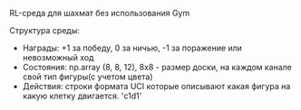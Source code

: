 
RL-среда для шахмат без использования Gym

Структура среды:
- Награды: +1 за победу, 0 за ничью, -1 за поражение или невозможный ход
- Состояния: np.array (8, 8, 12), 8x8 - размер доски, на каждом канале свой тип фигуры(с учетом цвета)
- Действия: строки формата UCI которые описывают какая фигура на какую клетку двигается. 'c1d1'
